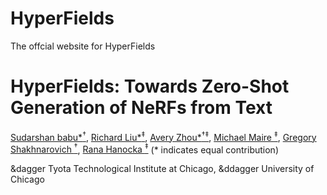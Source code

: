# HyperFields
The offcial website for HyperFields
# HyperFields: Towards Zero-Shot Generation of NeRFs from Text

[Sudarshan babu*<sup>&dagger;</sup>](https://people.cs.uchicago.edu/~sudarshan/), [Richard Liu*<sup>&ddagger;</sup>](https://rgliu.com/), [Avery Zhou*<sup>&dagger;&ddagger;</sup>](https://github.com/AveryZhou), [Michael Maire <sup>&ddagger;</sup>](https://people.cs.uchicago.edu/~mmaire/), [Gregory Shakhnarovich <sup>&dagger;</sup>](https://home.ttic.edu/~gregory/), [Rana Hanocka <sup>&ddagger;</sup>](https://people.cs.uchicago.edu/~ranahanocka/) (* indicates equal contribution)

&dagger Tyota Technological Institute at Chicago, &ddagger University of Chicago






